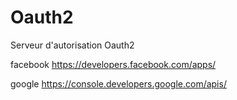 # Oauth2
Serveur d'autorisation Oauth2

facebook
https://developers.facebook.com/apps/

google
https://console.developers.google.com/apis/
